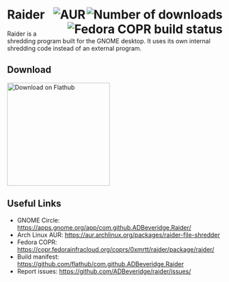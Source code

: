 # Raider <img align="right" alt="Number of downloads" src="https://img.shields.io/flathub/downloads/com.github.ADBeveridge.Raider?style=flat-square"> <img  align="right" alt="AUR" src="https://img.shields.io/aur/version/raider-file-shredder?style=flat-square"></a> <img align="right" alt="Fedora COPR build status" src="https://copr.fedorainfracloud.org/coprs/0xmrtt/raider/package/raider/status_image/last_build.png"/>

Raider is a shredding program built for the GNOME desktop. It uses its own internal shredding code instead of an external program.

## Download
<a href='https://beta.flathub.org/apps/details/com.github.ADBeveridge.Raider'><img width='240' alt='Download on Flathub' src='https://flathub.org/assets/badges/flathub-badge-en.png'/></a>

## Useful Links
*   GNOME Circle: <https://apps.gnome.org/app/com.github.ADBeveridge.Raider/>
*   Arch Linux AUR: <https://aur.archlinux.org/packages/raider-file-shredder>
*   Fedora COPR: <https://copr.fedorainfracloud.org/coprs/0xmrtt/raider/package/raider/>
*   Build manifest: <https://github.com/flathub/com.github.ADBeveridge.Raider>
*   Report issues: <https://github.com/ADBeveridge/raider/issues/>

